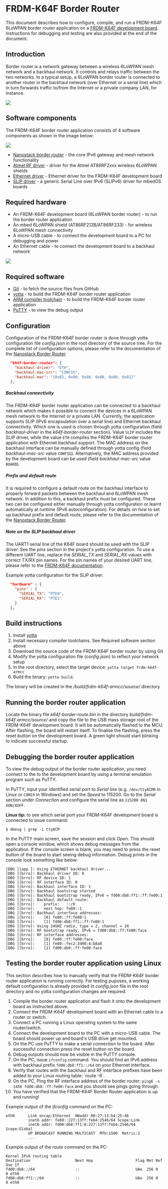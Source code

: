# FRDM-K64F Border Router
This document describes how to configure, compile, and run a FRDM-K64F 6LoWPAN border router application on a [FRDM-K64F development board](https://developer.mbed.org/platforms/FRDM-K64F/). Instructions for debugging and testing are also provided at the end of the document.

## Introduction
Border router is a network gateway between a wireless 6LoWPAN mesh network and a backhaul network. It controls and relays traffic between the two networks. In a typical setup, a 6LoWPAN border router is connected to another router in the backhaul network (over Ethernet or a serial line) which in turn forwards traffic to/from the Internet or a private company LAN, for instance.

![](images/frdm_k64f_br_role.png)

## Software components
The FRDM-K64F border router application consists of 4 software components as shown in the image below:

![](images/frdm_k64f_br_components.png)

* [Nanostack border router](https://github.com/ARMmbed/nanostack-border-router) - the core IPv6 gateway and mesh network functionality
* [Atmel RF driver](https://github.com/ARMmbed/atmel-rf-driver) - driver for the Atmel AT86RF2xxx wireless 6LoWPAN shields
* [Ethernet driver](https://github.com/ARMmbed/sal-nanostack-driver-k64f-eth) - Ethernet driver for the FRDM-K64F development board
* [SLIP driver](https://github.com/ARMmbed/sal-stack-nanostack-slip) - a generic Serial Line over IPv6 (SLIPv6) driver for mbedOS boards

## Required hardware
* An FRDM-K64F development board (6LoWPAN border router) - to run the border router application
* An mbed 6LoWPAN shield (AT86RF212B/AT86RF233) - for wireless 6LoWPAN mesh connectivity
* A micro-USB cable - to connect the development board to a PC for debugging and power
* An Ethernet cable - to connect the development board to a backhaul network

![](images/frdm_k64f_board_plus_shield.png)

## Required software
* [Git](https://git-scm.com/) - to fetch the source files from GitHub
* [yotta](http://docs.yottabuild.org/#installing) - to build the FRDM-K64F border router application
* [ARM compiler toolchain](http://ds.arm.com/downloads/compilers/) - to build the FRDM-K64F border router application
* [PuTTY](http://www.chiark.greenend.org.uk/~sgtatham/putty/) - to view the debug output

## Configuration
Configuration of the FRDM-K64F border router is done through yotta configuration file *config.json* in the root directory of the source tree. For the complete list of configuration options, please refer to the documentation of the [Nanostack Border Router](https://github.com/ARMmbed/nanostack-border-router).

```json
  "k64f-border-router": {
    "backhaul-driver": "ETH",
    "backhaul-mac-src": "CONFIG",
    "backhaul-mac": "{0x02, 0x00, 0x00, 0x00, 0x00, 0x01}"
  },
```

##### Backhaul connectivity
The FRDM-K64F border router application can be connected to a backhaul network which makes it possible to connect the devices in a 6LoWPAN mesh network to the Internet or a private LAN. Currently, the application supports SLIP (IPv6 encapsulation over a serial line) and Ethernet backhaul connectivity. Which one is used is chosen through yotta configuration (field *backhaul-driver* in the *k64f-border-router* section). Value `SLIP` includes the SLIP driver, while the value `ETH` compiles the FRDM-K64F border router application with Ethernet backhaul support. The MAC address on the backhaul interface can be manually defined through yotta config (field *backhaul-mac-src* value `CONFIG`). Alternatively, the MAC address provided by the development board can be used (field *backhaul-mac-src* value `BOARD`).

##### Prefix and default route
It is required to configure a default route on the backhaul interface to properly forward packets between the backhaul and 6LoWPAN mesh network. In addition to this, a backhaul prefix must be configured. These two can be configured either manually through yotta configuration or learnt automatically at runtime (IPv6 autoconfiguration). For details on how to set up backhaul prefix and default route, please refer to the documentation of the [Nanostack Border Router](https://github.com/ARMmbed/nanostack-border-router).

##### Note on the SLIP backhaul driver
The UART1 serial line of the K64F board should be used with the SLIP driver. See the *pins* section in the project's yotta configuration. To use a different UART line, replace the *SERIAL_TX* and *SERIAL_RX* values with correct TX/RX pin names. For the pin names of your desired UART line, please refer to the [FRDM-K64F documentation](https://developer.mbed.org/platforms/FRDM-K64F/).

Example yotta configuration for the SLIP driver:

```json
  "hardware" : {
    "pins" : {
	  "SERIAL_TX": "PTE0",
	  "SERIAL_RX": "PTE1"
    }
  },
```

## Build instructions
1. Install [yotta](http://docs.yottabuild.org/#installing)
2. Install necessary compiler toolchains. See Required software section above
3. Download the source code of the FRDM-K64F border router by using Git
4. Modify the yotta configuration file (*config.json*) to reflect your network setup
5. In the root directory, select the target device: `yotta target frdm-k64f-armcc`
6. Build the binary: `yotta build`.

The binary will be created in the */build/frdm-k64f-armcc/source/* directory

## Running the border router application
Locate the binary file *k64f-border-route.bin* in the directory *build/frdm-k64f-armcc/source/* and copy the file to the USB mass storage root of the FRDM-K64F development board. It will be automatically flashed to the MCU. After flashing, the board will restart itself. To finalise the flashing, press the reset button on the development board. A green light should start blinking to indicate successful startup.

## Debugging the border router application
To view the debug output of the border router application, you need connect to the to the development board by using a terminal emulation program such as PuTTY.

In PuTTY, input your identified serial port to *Serial line* (e.g. `/dev/ttyACM0` in Linux or `COM19` in Windows) and set the *Speed* to 115200. Go to the *Serial* section under *Connection* and configure the serial line as `115200 8N1 XON/XOFF`.

**Linux tip:** to see which serial port your FRDM-K64F development board is connected to issue command:
```
$ dmesg | grep -i ttyACM
```

In the PuTTY main screen, save the session and click *Open*. This should open a console window, which shows debug messages from the application. If the console screen is blank, you may need to press the reset button of the board to start seeing debug information. Debug prints in the console look something like below:

```
[DBG ][app ]: Using ETHERNET backhaul driver...
[DBG ][brro]: Backhaul driver ID: 0
[DBG ][brro]: RF device ID: 1
[DBG ][brro]: RF interface ID: 0
[DBG ][brro]: Backhaul interface ID: 1
[DBG ][brro]: Backhaul bootstrap started
[DBG ][brro]: Backhaul bootstrap ready, IPv6 = fd00:db8:ff1::ff:fe00:1
[DBG ][brro]: Backhaul default route:
[DBG ][brro]:    prefix:   ::/0
[DBG ][brro]:    next hop: fe80::1
[DBG ][brro]: Backhaul interface addresses:
[DBG ][brro]:    [0] fe80::ff:fe00:1
[DBG ][brro]:    [1] fd00:db8:ff1::ff:fe00:1
[DBG ][brro]: Using 24GHZ radio, type = 2, channel = 24
[DBG ][brro]: RF bootstrap ready, IPv6 = fd00:db8::ff:fe00:face
[DBG ][brro]: RF interface addresses:
[DBG ][brro]:    [0] fe80::ff:fe00:face
[DBG ][brro]:    [1] fe80::fec2:3d00:4:b8a8
[DBG ][brro]:    [2] fd00:db8::ff:fe00:face
```

## Testing the border router application using Linux
This section describes how to manually verify that the FRDM-K64F border router application is running correctly. For testing puposes, a working default configuration is already provided in *config.json* file in the root directory and no yotta configuration changes are required.

1. Compile the border router application and flash it onto the development board as instructed above.
2. Connect the FRDM-K64F development board with an Ethernet cable to a router or switch.
3. Connect a PC running a Linux operating system to the same router/switch.
4. Connect the development board to the PC with a micro-USB cable. The board should power up and board's USB drive get mounted.
5. On the PC use PuTTY to make a serial connection to the board. After successful connection press the reset button on the board.
6. Debug outputs should now be visible in the PuTTY console.
7. On the PC, issue `ifconfig` command. You should find an IPv6 address with backhaul prefix `fd00:db8:ff1::/64` on your Ethernet interface.
8. Verify that routes with the backhaul and RF interface prefixes have been added to your Linux routing table: ´route -6´.
9. On the PC, Ping the RF interface address of the border router: `ping6 -s 1456 fd00:db8::ff:fe00:face` and you should see pings going through.
10. You have verified that the FRDM-K64F Border Router application is up and running!

Example output of the *ifconfig* command on the PC:
```
eth0      Link encap:Ethernet  HWaddr 00:27:13:b4:25:46
          inet6 addr: fe80::227:13ff:feb4:2546/64 Scope:Link
          inet6 addr: fd00:db8:ff1:0:227:13ff:feb4:2546/64 Scope:Global
          UP BROADCAST RUNNING MULTICAST  MTU:1500  Metric:1
          ...
```

Example output of the *route* command on the PC:
```
Kernel IPv6 routing table
Destination                    Next Hop                   Flag Met Ref Use If
fd00:db8::/64                  ::                         UAe  256 0     0 eth0
fd00:db8:ff1::/64              ::                         UAe  256 0     0 eth0
```
